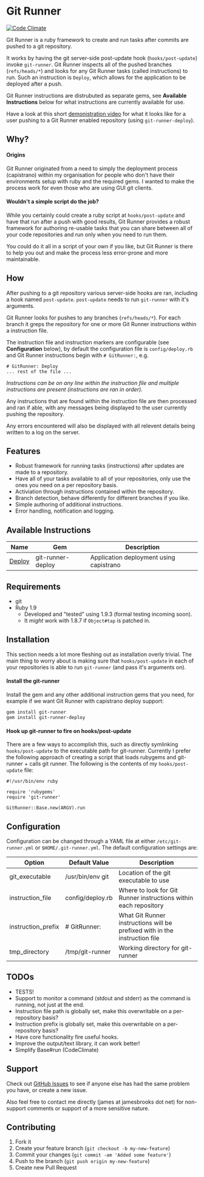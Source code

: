 # Git Runner

[![Code Climate](https://codeclimate.com/badge.png)](https://codeclimate.com/github/JamesBrooks/git-runner)


Git Runner is a ruby framework to create and run tasks after commits are pushed to a git repository.

It works by having the git server-side post-update hook (`hooks/post-update`) invoke `git-runner`. Git Runner inspects all of the pushed branches (`refs/heads/*`) and looks for any Git Runner tasks (called instructions) to run. Such an instruction is `Deploy`, which allows for the application to be deployed after a push.

Git Runner instructions are distrubuted as separate gems, see **Available Instructions** below for what instructions are currently available for use.

Have a look at this short [demonistration video](http://ascii.io/a/1349) for what it looks like for a user pushing to a Git Runner enabled repository (using `git-runner-deploy`).


## Why?

#### Origins

Git Runner originated from a need to simply the deployment process (capistrano) within my organisation for people who don't have their environments setup with ruby and the required gems. I wanted to make the process work for even those who are using GUI git clients.


#### Wouldn't a simple script do the job?

While you certainly could create a ruby script at `hooks/post-update` and have that run after a push with good results, Git Runner provides a robust framework for authoring re-usable tasks that you can share between all of your code repositories and run only when you need to run them.

You could do it all in a script of your own if you like, but Git Runner is there to help you out and make the process less error-prone and more maintainable.


## How

After pushing to a git repository various server-side hooks are ran, including a hook named `post-update`. `post-update` needs to run `git-runner` with it's arguments.

Git Runner looks for pushes to any branches (`refs/heads/*`). For each branch it greps the repository for one or more Git Runner instructions within a instruction file.

The instruction file and instruction markers are configurable (see **Configuration** below), by default the configuration file is `config/deploy.rb` and Git Runner instructions begin with `# GitRunner:`, e.g.

```
# GitRunner: Deploy
... rest of the file ...
```

*Instructions can be on any line within the instruction file and multiple instructions are present (instructions are ran in order).*

Any instructions that are found within the instruction file are then processed and ran if able, with any messages being displayed to the user currently pushing the repository.

Any errors encountered will also be displayed with all relevent details being written to a log on the server.


## Features

* Robust framework for running tasks (instructions) after updates are made to a repository.
* Have all of your tasks available to all of your repositories, only use the ones you need on a per repository basis.
* Activiation through instructions contained within the repository.
* Branch detection, behave differently for different branches if you like.
* Simple authoring of additional instructions.
* Error handling, notification and logging.


## Available Instructions

Name                                                       | Gem               | Description
---------------------------------------------------------- | ----------------- | ---------------------------------------
[Deploy](https://github.com/JamesBrooks/git-runner-deploy) | git-runner-deploy | Application deployment using capistrano


## Requirements

* git
* Ruby 1.9
	* Developed and "tested" using 1.9.3 (formal testing incoming soon).
	* It *might* work with 1.8.7 if `Object#tap` is patched in.


## Installation

This section needs a lot more fleshing out as installation overly trivial. The main thing to worry about is making sure that `hooks/post-update` in each of your repositories is able to run `git-runner` (and pass it's arguments on).


#### Install the git-runner

Install the gem and any other additional instruction gems that you need, for example if we want Git Runner with capistrano deploy support:

```
gem install git-runner
gem install git-runner-deploy
```

#### Hook up git-runner to fire on hooks/post-update

There are a few ways to accomplish this, such as directly symlinking `hooks/post-update` to the executable path for git-runner. Currently I prefer the following approach of creating a script that loads rubygems and git-runner + calls git runner. The following is the contents of my `hooks/post-update` file:

```
#!/usr/bin/env ruby

require 'rubygems'
require 'git-runner'

GitRunner::Base.new(ARGV).run
```


## Configuration

Configuration can be changed through a YAML file at either `/etc/git-runner.yml` or `$HOME/.git-runner.yml`. The default configuration settings are:

Option             | Default Value    | Description
------------------ | ---------------- | --------------------------------------------------------------------------
git_executable     | /usr/bin/env git | Location of the git executable to use
instruction_file   | config/deploy.rb | Where to look for Git Runner instructions within each repository
instruction_prefix | # GitRunner:     | What Git Runner instructions will be prefixed with in the instruction file
tmp_directory      | /tmp/git-runner  | Working directory for git-runner


## TODOs

* TESTS!
* Support to monitor a command (stdout and stderr) as the command is running, not just at the end.
* Instruction file path is globally set, make this overwritable on a per-repository basis?
* Instruction prefix is globally set, make this overwritable on a per-repository basis?
* Have core functionality fire useful hooks.
* Improve the output/text library, it can work better!
* Simplify Base#run (CodeClimate)


## Support

Check out [GitHub Issues](https://github.com/JamesBrooks/git-runner/issues) to see if anyone else has had the same problem you have, or create a new issue.

Also feel free to contact me directly (james at jamesbrooks dot net) for non-support comments or support of a more sensitive nature.


## Contributing

1. Fork it
2. Create your feature branch (`git checkout -b my-new-feature`)
3. Commit your changes (`git commit -am 'Added some feature'`)
4. Push to the branch (`git push origin my-new-feature`)
5. Create new Pull Request
